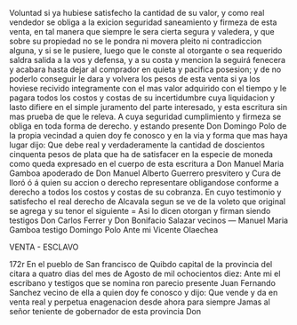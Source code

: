 Voluntad si ya hubiese satisfecho la cantidad de su valor, y como real vendedor se obliga a la exicion seguridad saneamiento y firmeza de esta venta, en tal manera que siempre le sera cierta segura y valedera, y que sobre su propiedad no se le pondra ni movera pleito ni contradiccion alguna, y si se le pusiere, luego que le conste al otorgante o sea requerido saldra salida a la vos y defensa, y a su costa y mencion la seguirá fenecera y acabara hasta dejar al comprador en quieta y pacifica posesion; y de no poderlo conseguir le dara y volvera los pesos de esta venta si ya los hoviese recivido integramente con el mas valor adquirido con el tiempo y le pagara todos los costos y costas de su incertidumbre cuya liquidacion y lasto difiere en el simple juramento del parte interesado, y esta escritura sin mas prueba de que le releva. A cuya seguridad cumplimiento y firmeza se obliga en toda forma de derecho. y estando presente Don Domingo Polo de la propia vecindad a quien doy fe conosco y en la via y forma que mas haya lugar dijo: Que debe real y verdaderamente la cantidad de doscientos cinquenta pesos de plata que ha de satisfacer en la especie de moneda como queda expresado en el cuerpo de esta escritura a Don Manuel Maria Gamboa apoderado de Don Manuel Alberto Guerrero presvitero y Cura de lloró ó á quien su accion o derecho representare obligandose conforme a derecho a todos los costos y costas de su cobranza. En cuyo testimonio y satisfecho el real derecho de Alcavala segun se ve de la voleto que original se agrega y su tenor el siguiente = Asi lo dicen otorgan y firman siendo testigos Don Carlos Ferrer y Don Bonifacio Salazar vecinos — Manuel Maria Gamboa testigo Domingo Polo Ante mi Vicente Olaechea

VENTA - ESCLAVO

172r En el pueblo de San francisco de Quibdo capital de la provincia del citara a quatro dias del mes de Agosto de mil ochocientos diez: Ante mi el escribano y testigos que se nomina ron parecio presente Juan Fernando Sanchez vecino de ella a quien doy fe conosco y dijo: Que vende y da en venta real y perpetua enagenacion desde ahora para siempre Jamas al señor teniente de gobernador de esta provincia Don